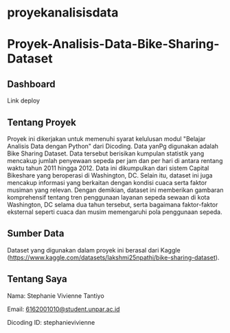 # proyekanalisisdata
# Proyek-Analisis-Data-Bike-Sharing-Dataset 

## Dashboard
Link deploy 

## Tentang Proyek
Proyek ini dikerjakan untuk memenuhi syarat kelulusan modul "Belajar Analisis Data dengan Python" dari Dicoding. Data yanPg digunakan adalah Bike Sharing Dataset. Data tersebut berisikan kumpulan statistik yang mencakup jumlah penyewaan sepeda per jam dan per hari di antara rentang waktu tahun 2011 hingga 2012. Data ini dikumpulkan dari sistem Capital Bikeshare yang beroperasi di Washington, DC. Selain itu, dataset ini juga mencakup informasi yang berkaitan dengan kondisi cuaca serta faktor musiman yang relevan. Dengan demikian, dataset ini memberikan gambaran komprehensif tentang tren penggunaan layanan sepeda sewaan di kota Washington, DC selama dua tahun tersebut, serta bagaimana faktor-faktor eksternal seperti cuaca dan musim memengaruhi pola penggunaan sepeda.

## Sumber Data
Dataset yang digunakan dalam proyek ini berasal dari Kaggle (https://www.kaggle.com/datasets/lakshmi25npathi/bike-sharing-dataset).

## Tentang Saya
Nama: Stephanie Vivienne Tantiyo

Email: 6162001010@student.unpar.ac.id

Dicoding ID: stephanievivienne
